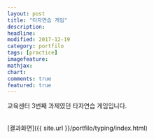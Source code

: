 ```yaml
---
layout: post
title: "타자연습 게임"
description:
headline:
modified: 2017-12-19
category: portfilo
tags: [practice]
imagefeature:
mathjax:
chart:
comments: true
featured: true
---
```


교육센터 3번째 과제였던 타자연습 게임입니다.<br><br>

[결과화면]({{ site.url }}/portfilo/typing/index.html)
